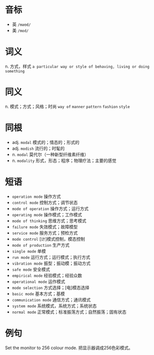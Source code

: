 # 音标

- 英 `/məʊd/`
- 美 `/mod/`

# 词义

n. 方式，样式
`a particular way or style of behaving, living or doing something`

# 同义

n. 模式；方式；风格；时尚
`way of` `manner` `pattern` `fashion` `style`

# 同根

- adj. `modal` 模式的；情态的；形式的
- adj. `modish` 流行的；时髦的
- n. `modal` 莫代尔（一种新型纤维素纤维）
- n. `modality` 形式，形态；程序；物理疗法；主要的感觉

# 短语

- `operation mode` 操作方式
- `control mode` 控制方式；调节状态
- `mode of operation` 操作方式；运行方式
- `operating mode` 操作模式；工作模式
- `mode of thinking` 思维方式；思考模式
- `failure mode` 失效模式；故障模型
- `service mode` 服务方式；预检方式
- `mode control` [计]模式控制，模态控制
- `mode of production` 生产方式
- `single mode` 单模
- `run mode` 运行方式；运行模式；执行方式
- `vibration mode` 振型；振动模；振动方式
- `safe mode` 安全模式
- `empirical mode` 经验模式；经验众数
- `operational mode` 运作模式
- `mode selection` 方式选择；[电]模态选择
- `basic mode` 基本方式；基模
- `communication mode` 通信方式；通讯模式
- `system mode` 系统模式，系统方式；系统状态
- `normal mode` 正常模式；标准振荡方式；自然振荡；固有状态

# 例句

Set the monitor to 256 colour mode.
把显示器调成256色彩模式。


